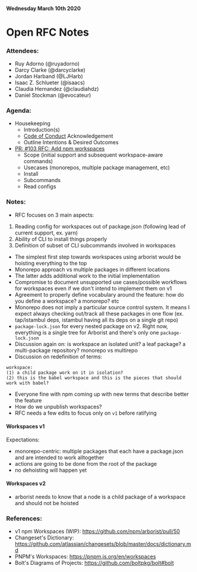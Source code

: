 #### Wednesday March 10th 2020
# Open RFC Notes

### Attendees:

- Ruy Adorno (@ruyadorno)
- Darcy Clarke (@darcyclarke)
- Jordan Harband (@LJHarb)
- Isaac Z. Schlueter (@isaacs)
- Claudia Hernandez (@claudiahdz)
- Daniel Stockman (@evocateur)

### Agenda:
- Housekeeping
    - Introduction(s)
    - [Code of Conduct](https://www.npmjs.com/policies/conduct) Acknowledgement
    - Outline Intentions & Desired Outcomes
- [PR: #103 RFC: Add npm workspaces](https://github.com/npm/rfcs/pull/103)
    - Scope (initial support and subsequent workspace-aware commands)
    - Usecases (monorepos, multiple package management, etc)
    - Install
    - Subcommands
    - Read configs

### Notes:
- RFC focuses on 3 main aspects:
1. Reading config for workspaces out of package.json
(following lead of current support, ex. yarn)
2. Ability of CLI to install things properly
3. Definition of subset of CLI subcommands involved in workspaces
- The simplest first step towards workspaces using arborist would be hoisting everything to the top
- Monorepo approach vs multiple packages in different locations 
- The latter adds additional work to the initial implementation
- Compromise to document unsupported use cases/possible workflows for workspaces even if we don't intend to implement them on v1
- Agreement to properly define vocabulary around the feature: how do you define a workspace? a monorepo? etc
- Monorepo does not imply a particular source control system. It means I expect always checking out/track all these packages in one flow (ex. tap/istambul deps, istambul having all its deps on a single git repo)
- `package-lock.json` for every nested package on v2. Right now, everything is a single tree for Arborist and there's only one `package-lock.json` 
- Discussion again on: is workspace an isolated unit? a leaf package? a multi-package repository? monorepo vs multirepo
- Discussion on redefinition of terms:
```
workspace: 
(1) a child package work on it in isolation?
(2) this is the babel workspace and this is the pieces that should work with babel?
```
- Everyone fine with npm coming up with new terms that describe better the feature
- How do we unpublish workspaces?
- RFC needs a few edits to focus only on `v1` before ratifying


#### Workspaces v1
Expectations: 
 - monorepo-centric: multiple packages that each have a package.json and are intended to work alltogether
- actions are going to be done from the root of the package
- no dehoisting will happen yet

#### Workspaces v2
- arborist needs to know that  a node is a child package of a workspace and should not be hoisted

### References:
- v1 npm Workspaces (WIP): https://github.com/npm/arborist/pull/50
- Changeset's Dictionary: https://github.com/atlassian/changesets/blob/master/docs/dictionary.md
- PNPM's Workspaces: https://pnpm.js.org/en/workspaces
- Bolt's Diagrams of Projects: https://github.com/boltpkg/bolt#bolt
